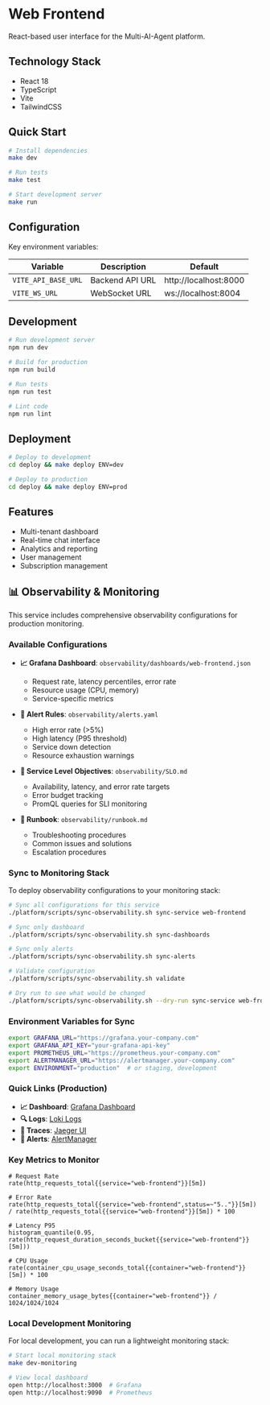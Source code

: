 # Web Frontend

React-based user interface for the Multi-AI-Agent platform.

## Technology Stack

- React 18
- TypeScript
- Vite
- TailwindCSS

## Quick Start

```bash
# Install dependencies
make dev

# Run tests
make test

# Start development server
make run
```

## Configuration

Key environment variables:

| Variable | Description | Default |
|----------|-------------|---------|
| `VITE_API_BASE_URL` | Backend API URL | http://localhost:8000 |
| `VITE_WS_URL` | WebSocket URL | ws://localhost:8004 |

## Development

```bash
# Run development server
npm run dev

# Build for production
npm run build

# Run tests
npm run test

# Lint code
npm run lint
```

## Deployment

```bash
# Deploy to development
cd deploy && make deploy ENV=dev

# Deploy to production
cd deploy && make deploy ENV=prod
```

## Features

- Multi-tenant dashboard
- Real-time chat interface
- Analytics and reporting
- User management
- Subscription management

## 📊 Observability & Monitoring

This service includes comprehensive observability configurations for production monitoring.

### Available Configurations

- **📈 Grafana Dashboard**: `observability/dashboards/web-frontend.json`
  - Request rate, latency percentiles, error rate
  - Resource usage (CPU, memory)
  - Service-specific metrics

- **🚨 Alert Rules**: `observability/alerts.yaml`
  - High error rate (>5%)
  - High latency (P95 threshold)
  - Service down detection
  - Resource exhaustion warnings

- **🎯 Service Level Objectives**: `observability/SLO.md`
  - Availability, latency, and error rate targets
  - Error budget tracking
  - PromQL queries for SLI monitoring

- **📖 Runbook**: `observability/runbook.md`
  - Troubleshooting procedures
  - Common issues and solutions
  - Escalation procedures

### Sync to Monitoring Stack

To deploy observability configurations to your monitoring stack:

```bash
# Sync all configurations for this service
./platform/scripts/sync-observability.sh sync-service web-frontend

# Sync only dashboard
./platform/scripts/sync-observability.sh sync-dashboards

# Sync only alerts
./platform/scripts/sync-observability.sh sync-alerts

# Validate configuration
./platform/scripts/sync-observability.sh validate

# Dry run to see what would be changed
./platform/scripts/sync-observability.sh --dry-run sync-service web-frontend
```

### Environment Variables for Sync

```bash
export GRAFANA_URL="https://grafana.your-company.com"
export GRAFANA_API_KEY="your-grafana-api-key"
export PROMETHEUS_URL="https://prometheus.your-company.com"
export ALERTMANAGER_URL="https://alertmanager.your-company.com"
export ENVIRONMENT="production"  # or staging, development
```

### Quick Links (Production)

- **📈 Dashboard**: [Grafana Dashboard](https://grafana.company.com/d/web-frontend)
- **🔍 Logs**: [Loki Logs](https://grafana.company.com/explore?query={{service="web-frontend"}})
- **🔎 Traces**: [Jaeger UI](https://jaeger.company.com/search?service=web-frontend)
- **🚨 Alerts**: [AlertManager](https://alertmanager.company.com/#/alerts?filter={{service="web-frontend"}})

### Key Metrics to Monitor

```promql
# Request Rate
rate(http_requests_total{{service="web-frontend"}}[5m])

# Error Rate
rate(http_requests_total{{service="web-frontend",status=~"5.."}}[5m]) / rate(http_requests_total{{service="web-frontend"}}[5m]) * 100

# Latency P95
histogram_quantile(0.95, rate(http_request_duration_seconds_bucket{{service="web-frontend"}}[5m]))

# CPU Usage
rate(container_cpu_usage_seconds_total{{container="web-frontend"}}[5m]) * 100

# Memory Usage
container_memory_usage_bytes{{container="web-frontend"}} / 1024/1024/1024
```

### Local Development Monitoring

For local development, you can run a lightweight monitoring stack:

```bash
# Start local monitoring stack
make dev-monitoring

# View local dashboard
open http://localhost:3000  # Grafana
open http://localhost:9090  # Prometheus
```